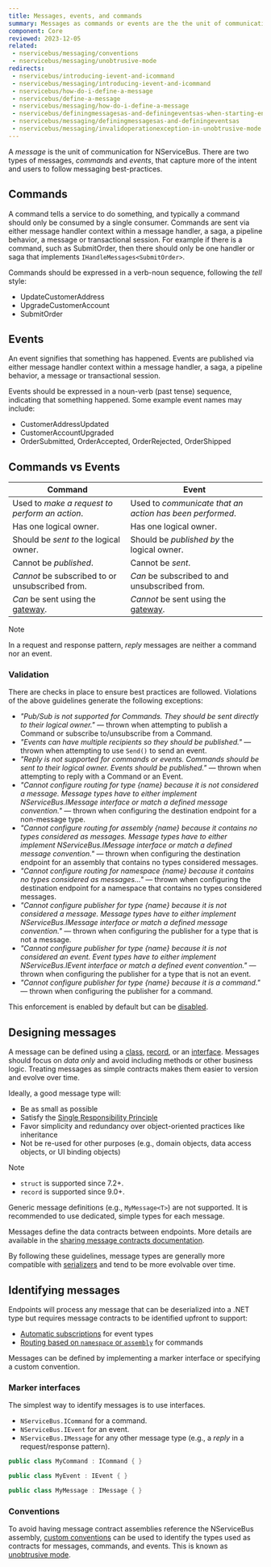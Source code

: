 ```yaml
---
title: Messages, events, and commands
summary: Messages as commands or events are the the unit of communication for message-based distributed systems. NServiceBus ensures they are used correctly.
component: Core
reviewed: 2023-12-05
related:
 - nservicebus/messaging/conventions
 - nservicebus/messaging/unobtrusive-mode
redirects:
 - nservicebus/introducing-ievent-and-icommand
 - nservicebus/messaging/introducing-ievent-and-icommand
 - nservicebus/how-do-i-define-a-message
 - nservicebus/define-a-message
 - nservicebus/messaging/how-do-i-define-a-message
 - nservicebus/definingmessagesas-and-definingeventsas-when-starting-endpoint
 - nservicebus/messaging/definingmessagesas-and-definingeventsas
 - nservicebus/messaging/invalidoperationexception-in-unobtrusive-mode
---
```


A _message_ is the unit of communication for NServiceBus. There are two types of messages, _commands_ and _events_, that capture more of the intent and users to follow messaging best-practices. 

## Commands

A command tells a service to do something, and typically a command should only be consumed by a single consumer. Commands are sent via either message handler context within a message handler, a saga, a pipeline behavior, a message or transactional session. For example if there is a command, such as SubmitOrder, then there should only be one handler or saga that implements `IHandleMessages<SubmitOrder>`.

Commands should be expressed in a verb-noun sequence, following the _tell_ style:

- UpdateCustomerAddress
- UpgradeCustomerAccount
- SubmitOrder

## Events

An event signifies that something has happened. Events are published via either message handler context within a message handler, a saga, a pipeline behavior, a message or transactional session.

Events should be expressed in a noun-verb (past tense) sequence, indicating that something happened. Some example event names may include:

- CustomerAddressUpdated
- CustomerAccountUpgraded
- OrderSubmitted, OrderAccepted, OrderRejected, OrderShipped

## Commands vs Events 

Command | Event
-- | --
Used to _make a request to perform an action_. | Used to _communicate that an action has been performed_.
Has one logical owner. | Has one logical owner.
Should be _sent to_ the logical owner. | Should be _published by_ the logical owner.
Cannot be _published_. | Cannot be _sent_.
_Cannot_ be subscribed to or unsubscribed from. | _Can_ be subscribed to and unsubscribed from.
_Can_ be sent using the [gateway](/nservicebus/gateway). | _Cannot_ be sent using the [gateway](/nservicebus/gateway).

> [!NOTE]
> In a request and response pattern, _reply_ messages are neither a command nor an event.

### Validation

There are checks in place to ensure best practices are followed. Violations of the above guidelines generate the following exceptions:

 * _"Pub/Sub is not supported for Commands. They should be sent directly to their logical owner."_ — thrown when attempting to publish a Command or subscribe to/unsubscribe from a Command.
 * _"Events can have multiple recipients so they should be published."_ — thrown when attempting to use `Send()` to send an event.
 * _"Reply is not supported for commands or events. Commands should be sent to their logical owner. Events should be published."_ — thrown when attempting to reply with a Command or an Event.
 * _"Cannot configure routing for type {name} because it is not considered a message. Message types have to either implement NServiceBus.IMessage interface or match a defined message convention."_ — thrown when configuring the destination endpoint for a non-message type.
 * _"Cannot configure routing for assembly {name} because it contains no types considered as messages. Message types have to either implement NServiceBus.IMessage interface or match a defined message convention."_ — thrown when configuring the destination endpoint for an assembly that contains no types considered messages.
 * _"Cannot configure routing for namespace {name} because it contains no types considered as messages..."_ — thrown when configuring the destination endpoint for a namespace that contains no types considered messages.
 * _"Cannot configure publisher for type {name} because it is not considered a message. Message types have to either implement NServiceBus.IMessage interface or match a defined message convention."_ — thrown when configuring the publisher for a type that is not a message.
 * _"Cannot configure publisher for type {name} because it is not considered an event. Event types have to either implement NServiceBus.IEvent interface or match a defined event convention."_ — thrown when configuring the publisher for a type that is not an event.
 * _"Cannot configure publisher for type {name} because it is a command."_ — thrown when configuring the publisher for a command.

 This enforcement is enabled by default but can be [disabled](best-practice-enforcement.md).

## Designing messages

A message can be defined using a [class](https://learn.microsoft.com/en-us/dotnet/csharp/fundamentals/types/classes), [record](https://learn.microsoft.com/en-us/dotnet/csharp/fundamentals/types/records), or an [interface](https://docs.particular.net/nservicebus/messaging/messages-as-interfaces). Messages should focus on _data only_ and avoid including methods or other business logic. Treating messages as simple contracts makes them easier to version and evolve over time.

Ideally, a good message type will:

* Be as small as possible
* Satisfy the [Single Responsibility Principle](https://en.wikipedia.org/wiki/Single_responsibility_principle)
* Favor simplicity and redundancy over object-oriented practices like inheritance
* Not be re-used for other purposes (e.g., domain objects, data access objects, or UI binding objects)

> [!NOTE]
> - `struct` is supported since 7.2+.
> - `record` is supported since 9.0+.

Generic message definitions (e.g., `MyMessage<T>`) are not supported. It is recommended to use dedicated, simple types for each message.

Messages define the data contracts between endpoints. More details are available in the [sharing message contracts documentation](sharing-contracts.md).

By following these guidelines, message types are generally more compatible with [serializers](/nservicebus/serialization) and tend to be more evolvable over time.

## Identifying messages

Endpoints will process any message that can be deserialized into a .NET type but requires message contracts to be identified upfront to support:

* [Automatic subscriptions](/nservicebus/messaging/publish-subscribe/controlling-what-is-subscribed.md) for event types
* [Routing based on `namespace` or `assembly`](/nservicebus/messaging/routing.md) for commands

Messages can be defined by implementing a marker interface or specifying a custom convention.

### Marker interfaces

The simplest way to identify messages is to use interfaces.

* `NServiceBus.ICommand` for a command.
* `NServiceBus.IEvent` for an event.
* `NServiceBus.IMessage` for any other message type (e.g., a _reply_ in a request/response pattern).

```csharp
public class MyCommand : ICommand { }

public class MyEvent : IEvent { }

public class MyMessage : IMessage { }
```

### Conventions

To avoid having message contract assemblies reference the NServiceBus assembly, [custom conventions](/nservicebus/messaging/conventions.md) can be used to identify the types used as contracts for messages, commands, and events. This is known as [unobtrusive mode](unobtrusive-mode.md).
